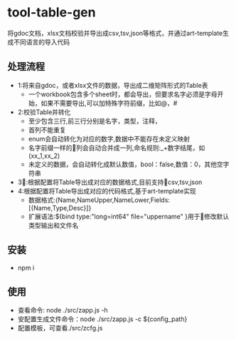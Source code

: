 # tool-table-gen

将gdoc文档，xlsx文档校验并导出成csv,tsv,json等格式，并通过art-template生成不同语言的导入代码

## 处理流程
* 1:将来自gdoc，或者xlsx文件的数据，导出成二维矩阵形式的Table表
    - 一个workbook包含多个sheet时，都会导出，但要求名字必须是字母开始，如果不需要导出,可以加特殊字符前缀，比如@，#
* 2:校验Table并转化
    - 至少包含三行,前三行分别是名字，类型，注释，
    - 首列不能重复
    - enum会自动转化为对应的数字,数据中不能存在未定义映射
    - 名字前缀一样的列会自动合并成一列,命名规则:_+数字结尾，如(xx_1,xx_2)
    - 未定义的数据，会自动转化成默认数值，bool：false,数值：0，其他空字符串
* 3:根据配置将Table导出成对应的数据格式,目前支持csv,tsv,json
* 4:根据配置将Table导出成对应的代码格式,基于art-template实现
    - 数据格式:{Name,NameUpper,NameLower,Fields:[{Name,Type,Desc}]}
    - 扩展语法:${bind type:"long=int64" file="uppername" }用于修改默认类型输出和文件名
## 安装
* npm i

## 使用
* 查看命令: node ./src/zapp.js -h
* 安配置生成文件命令：node ./src/zapp.js -c ${config_path}
* 配置模板，可查看./src/zcfg.js